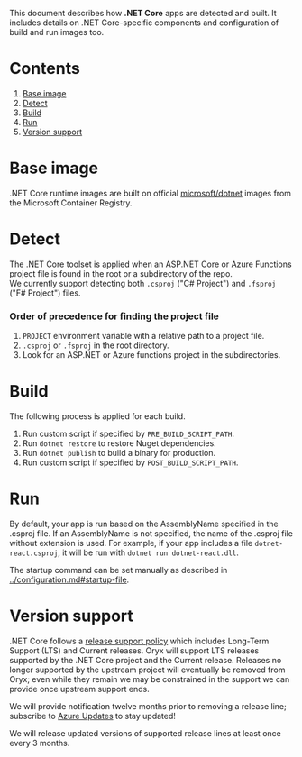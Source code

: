 This document describes how **.NET Core** apps are detected and built. It
includes details on .NET Core-specific components and configuration of build
and run images too.

# Contents

1. [Base image](#base-image)
1. [Detect](#detect)
1. [Build](#build)
1. [Run](#run)
1. [Version support](#version-support)

# Base image

.NET Core runtime images are built on official [microsoft/dotnet][] images from
the Microsoft Container Registry.

[microsoft/dotnet]: https://hub.docker.com/_/microsoft-dotnet-core

# Detect

The .NET Core toolset is applied when an ASP.NET Core or Azure Functions project file is found
in the root or a subdirectory of the repo.   
We currently support detecting both `.csproj` ("C# Project") and `.fsproj` ("F# Project") files.

### Order of precedence for finding the project file
1. `PROJECT` environment variable with a relative path to a project file.
2. `.csproj` or `.fsproj` in the root directory.
3. Look for an ASP.NET or Azure functions project in the subdirectories.

# Build

The following process is applied for each build.

1. Run custom script if specified by `PRE_BUILD_SCRIPT_PATH`.
1. Run `dotnet restore` to restore Nuget dependencies.
1. Run `dotnet publish` to build a binary for production.
1. Run custom script if specified by `POST_BUILD_SCRIPT_PATH`.

# Run

By default, your app is run based on the AssemblyName specified in the .csproj
file. If an AssemblyName is not specified, the name of the .csproj file without
extension is used. For example, if your app includes a file
`dotnet-react.csproj`, it will be run with `dotnet run dotnet-react.dll`.

The startup command can be set manually as described in
[../configuration.md#startup-file](../configuration.md#startup=file).

# Version support

.NET Core follows a [release support policy][] which includes Long-Term Support
(LTS) and Current releases.  Oryx will support LTS releases supported by the
.NET Core project and the Current release. Releases no longer supported by the
upstream project will eventually be removed from Oryx; even while they remain
we may be constrained in the support we can provide once upstream support ends.

We will provide notification twelve months prior to removing a release line;
subscribe to [Azure Updates][] to stay updated!

We will release updated versions of supported release lines at least
once every 3 months.

[release support policy]: https://dotnet.microsoft.com/platform/support/policy/dotnet-core
[Azure Updates]: https://azure.microsoft.com/updates/
